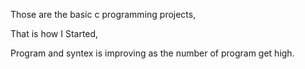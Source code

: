 Those are the basic c programming projects,

That is how I Started,

Program and syntex is improving as the number of program get high.
